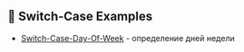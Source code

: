 ## 📁 Switch-Case Examples
- [Switch-Case-Day-Of-Week](02-conditional/SwitchCaseExamples/Switch-Case-Day-Of-Week) - определение дней недели
